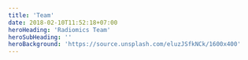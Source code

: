 ```yaml
---
title: 'Team'
date: 2018-02-10T11:52:18+07:00
heroHeading: 'Radiomics Team'
heroSubHeading: ''
heroBackground: 'https://source.unsplash.com/eluzJSfkNCk/1600x400'
---
```


